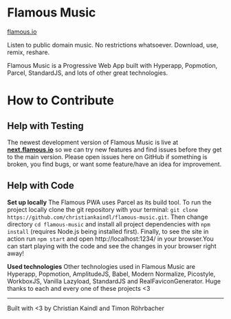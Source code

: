 # Flamous Music
[flamous.io](https://flamous.io)

Listen to public domain music. No restrictions whatsoever. Download, use, remix, reshare.

Flamous Music is a Progressive Web App built with Hyperapp, Popmotion, Parcel, StandardJS, and lots of other great technologies.

# How to Contribute

## Help with Testing
The newest development version of Flamous Music is live at **[next.flamous.io](https://next.flamous.io)** so we can try new features and find issues before they get to the main version. Please open issues here on GitHub if something is broken, you find bugs, or want some feature/have an idea for improvement.

## Help with Code

**Set up locally**
The Flamous PWA uses Parcel as its build tool. To run the project locally clone the git repository with your terminal:  `git clone https://github.com/christiankaindl/flamous-music.git`. Then change directory `cd flamous-music` and install all project dependencies with `npm install` (requires Node.js being installed first). Finally, to see the site in action run `npm start` and open http://localhost:1234/ in your browser.You can start playing with the code and see the changes in your browser right away!

**Used technologies**
Other technologies used in Flamous Music are Hyperapp, Popmotion, AmplitudeJS, Babel, Modern Normalize, Picostyle, WorkboxJS, Vanilla Lazyload, StandardJS and RealFaviconGenerator. Huge thanks to each and every one of these projects <3

---

Built with <3 by Christian Kaindl and Timon Röhrbacher
